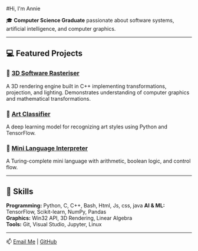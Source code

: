 #Hi, I'm Annie

🎓 **Computer Science Graduate** passionate about software systems, artificial intelligence, and computer graphics.

---

## 💻 Featured Projects

### 🧩 [3D Software Rasteriser](https://github.com/AnnieZatikian/graphics-3D-renderer)
A 3D rendering engine built in C++ implementing transformations, projection, and lighting. Demonstrates understanding of computer graphics and mathematical transformations.

### 🎨 [Art Classifier](https://github.com/AnnieZatikian/art-style-recognition)
A deep learning model for recognizing art styles using Python and TensorFlow.

### 🧠 [Mini Language Interpreter](https://github.com/AnnieZatikian/Turing-complete-interpreter)
A Turing-complete mini language with arithmetic, boolean logic, and control flow.

---

## 🧰 Skills
**Programming:** Python, C, C++, Bash, Html, Js, css, java
**AI & ML:** TensorFlow, Scikit-learn, NumPy, Pandas  
**Graphics:** Win32 API, 3D Rendering, Linear Algebra  
**Tools:** Git, Visual Studio, Jupyter, Linux  

---

📫 [Email Me](mailto:anniezatikian272@gmail.com) | [GitHub](https://github.com/AnnieZatikian)
